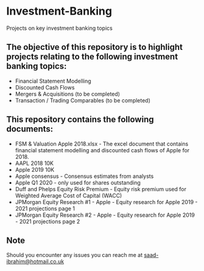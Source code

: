 # Investment-Banking
Projects on key investment banking topics

## The objective of this repository is to highlight projects relating to the following investment banking topics:
- Financial Statement Modelling
- Discounted Cash Flows
- Mergers & Acquisitions (to be completed)
- Transaction / Trading Comparables (to be completed)

## This repository contains the following documents:
- FSM & Valuation Apple 2018.xlsx - The excel document that contains financial statement modelling and discounted cash flows of Apple for 2018.
- AAPL 2018 10K
- Apple 2019 10K
- Apple consensus - Consensus estimates from analysts
- Apple Q1 2020 - only used for shares outstanding
- Duff and Phelps Equity Risk Premium - Equity risk premium used for Weighted Average Cost of Capital (WACC)
- JPMorgan Equity Research #1 - Apple - Equity research for Apple 2019 - 2021 projections page 1
- JPMorgan Equity Research #2 - Apple - Equity research for Apple 2019 - 2021 projections page 2

## Note
Should you encounter any issues you can reach me at saad-ibrahim@hotmail.co.uk
